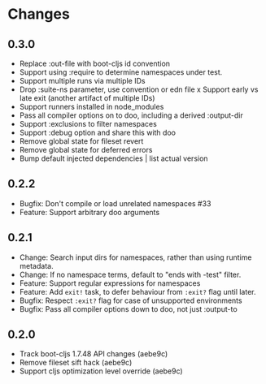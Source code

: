 # Changes

## 0.3.0

- Replace :out-file with boot-cljs id convention
- Support using :require to determine namespaces under test.
- Support multiple runs via multiple IDs
- Drop :suite-ns parameter, use convention or edn file
x Support early vs late exit (another artifact of multiple IDs)
- Support runners installed in node_modules
- Pass all compiler options on to doo, including a derived :output-dir
- Support :exclusions to filter namespaces
- Support :debug option and share this with doo
- Remove global state for fileset revert
- Remove global state for deferred errors
- Bump default injected dependencies | list actual version

## 0.2.2

- Bugfix: Don't compile or load unrelated namespaces #33
- Feature: Support arbitrary doo arguments

## 0.2.1

- Change: Search input dirs for namespaces, rather than using runtime metadata.
- Change: If no namespace terms, default to "ends with -test" filter.
- Feature: Support regular expressions for namespaces
- Feature: Add `exit!` task, to defer behaviour from `:exit?` flag until later.
- Bugfix: Respect `:exit?` flag for case of unsupported environments
- Bugfix: Pass all compiler options down to doo, not just :output-to

## 0.2.0

- Track boot-cljs 1.7.48 API changes (aebe9c)
- Remove fileset sift hack (aebe9c)
- Support cljs optimization level override (aebe9c)
